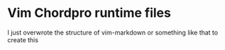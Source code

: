 # Vim Chordpro runtime files

I just overwrote the structure of vim-markdown or something like that to create this
